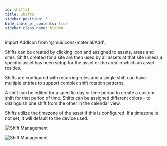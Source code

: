 ```yaml
---
id: shifts1
title: Shifts
sidebar_position: 3
hide_table_of_contents: true
sidebar_class_name: hidden
---
```

import AddIcon from '@mui/icons-material/Add';

Shifts can be created by clicking <AddIcon fontSize="small" /> icon and assigned to assets, areas and sites. Shifts created for a site are then used by all assets at that site unless a specific asset has been setup for the asset or the area in which an asset resides.  

Shifts are configured with recurring rules and a single shift can have multiple entries to support complex shift rotation patterns.  

A shift can be edited for a specific day or time period to create a custom shift for that period of time. Shifts can be assigned different colors - to distinguish one shift from the other in the calendar view.

Shifts utilize the timezone of the asset if this is configured.  If a timezone is not set, it will default to the device used.

![Shift Management](/img/Shifts-Overview.png)  

![Shift Management](/img/Shifts-Create.png)  